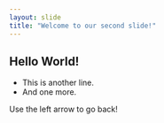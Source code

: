 ```yaml
---
layout: slide
title: "Welcome to our second slide!"
---
```

## Hello World!

- This is another line.
- And one more.

Use the left arrow to go back!
